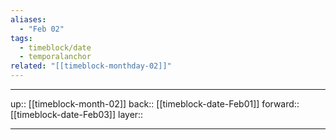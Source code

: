```yaml
---
aliases:
  - "Feb 02"
tags:
  - timeblock/date
  - temporalanchor
related: "[[timeblock-monthday-02]]"
---
```




***

up:: [[timeblock-month-02]]
back:: [[timeblock-date-Feb01]]
forward:: [[timeblock-date-Feb03]]
layer:: 

***
